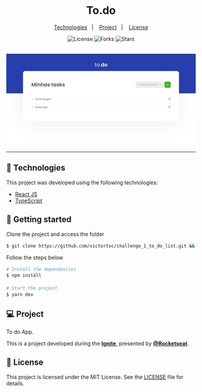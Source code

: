 <div align="center">
    <h1>To.do</h1>
</div>

<p align="center">
  <a href="#-technologies">Technologies</a>&nbsp;&nbsp;&nbsp;|&nbsp;&nbsp;&nbsp;
  <a href="#-project">Project</a>&nbsp;&nbsp;&nbsp;|&nbsp;&nbsp;&nbsp;
  <a href="#-license">License</a>
</p>

<p align="center">
  <img  src="https://img.shields.io/static/v1?label=license&message=MIT&color=FFFFFF&labelColor=32B768" alt="License">
  
  <img src="https://img.shields.io/github/forks/victortxc/challenge_1_to_do_list?label=forks&message=MIT&color=FFFFFF&labelColor=32B768" alt="Forks">

  <img src="https://img.shields.io/github/stars/victortxc/challenge_1_to_do_list?label=stars&message=MIT&color=FFFFFF&labelColor=32B768" alt="Stars">
</p>

<br>

<div align="center">
  <img alt="todo" src="public/todo.png">
</div>

---

## 🧪 Technologies

This project was developed using the following technologies:

-   [React JS](https://reactjs.org/)
-   [TypeScript](https://www.typescriptlang.org/)

## 🚀 Getting started

Clone the project and access the folder

```bash
$ git clone https://github.com/victortxc/challenge_1_to_do_list.git && cd github_web
```

Follow the steps below

```bash
# Install the dependencies
$ npm install

# Start the project
$ yarn dev
```

## 💻 Project

To do App.

This is a project developed during the **[Ignite](https://rocketseat.com.br/ignite)**, presented by **[@Rocketseat](https://github.com/Rocketseat)**.

## 📝 License

This project is licensed under the MIT License. See the [LICENSE](LICENSE.md) file for details.
